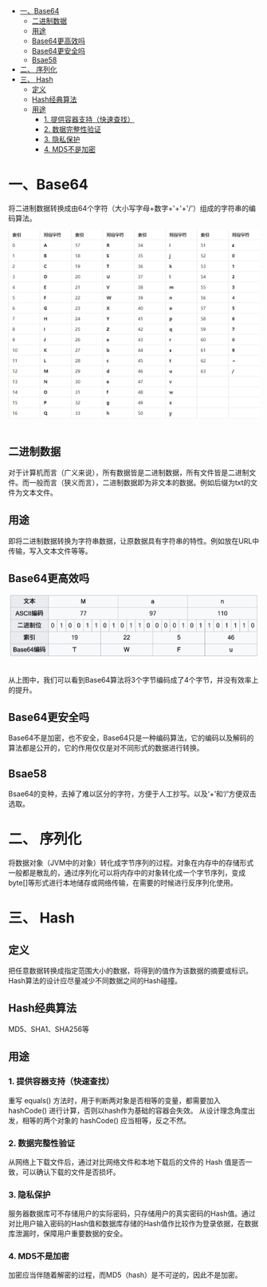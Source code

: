 <!-- TOC -->

- [一、Base64](#一base64)
    - [二进制数据](#二进制数据)
    - [用途](#用途)
    - [Base64更高效吗](#base64更高效吗)
    - [Base64更安全吗](#base64更安全吗)
    - [Bsae58](#bsae58)
- [二、 序列化](#二-序列化)
- [三、 Hash](#三-hash)
    - [定义](#定义)
    - [Hash经典算法](#hash经典算法)
    - [用途](#用途-1)
        - [1. 提供容器支持（快速查找）](#1-提供容器支持快速查找)
        - [2. 数据完整性验证](#2-数据完整性验证)
        - [3. 隐私保护](#3-隐私保护)
        - [4. MD5不是加密](#4-md5不是加密)

<!-- /TOC -->

# 一、Base64

将二进制数据转换成由64个字符（大小写字母+数字+'+'+'/'）组成的字符串的编码算法。
<div align="center"> <img src="../pictures//base64.png" /> </div><br>

## 二进制数据
对于计算机而言（广义来说），所有数据皆是二进制数据，所有文件皆是二进制文件。而一般而言（狭义而言），二进制数据即为非文本的数据。例如后缀为txt的文件为文本文件。

## 用途
即将二进制数据转换为字符串数据，让原数据具有字符串的特性。例如放在URL中传输，写入文本文件等等。

## Base64更高效吗

<div align="center"> <img src="../pictures//base64example.png" /> </div><br>

从上图中，我们可以看到Base64算法将3个字节编码成了4个字节，并没有效率上的提升。

## Base64更安全吗

Base64不是加密，也不安全，Base64只是一种编码算法，它的编码以及解码的算法都是公开的，它的作用仅仅是对不同形式的数据进行转换。

## Bsae58

Bsae64的变种，去掉了难以区分的字符，方便于人工抄写。以及‘+’和‘/’方便双击选取。

# 二、 序列化

将数据对象（JVM中的对象）转化成字节序列的过程。对象在内存中的存储形式一般都是散乱的，通过序列化可以将内存中的对象转化成一个字节序列，变成byte[]等形式进行本地储存或网络传输，在需要的时候进行反序列化使用。

# 三、 Hash

## 定义

把任意数据转换成指定范围大小的数据，将得到的值作为该数据的摘要或标识。
Hash算法的设计应尽量减少不同数据之间的Hash碰撞。

## Hash经典算法

MD5、SHA1、SHA256等

## 用途

### 1. 提供容器支持（快速查找）

重写 equals() 方法时，用于判断两对象是否相等的变量，都需要加入 hashCode() 进行计算，否则以hash作为基础的容器会失效。
从设计理念角度出发，相等的两个对象的 hashCode() 应当相等，反之不然。

### 2. 数据完整性验证

从网络上下载文件后，通过对比网络文件和本地下载后的文件的 Hash 值是否一致，可以确认下载的文件是否损坏。

### 3. 隐私保护

服务器数据库可不存储用户的实际密码，只存储用户的真实密码的Hash值。通过对比用户输入密码的Hash值和数据库存储的Hash值作比较作为登录依据，在数据库泄漏时，保障用户重要数据的安全。

### 4. MD5不是加密

加密应当伴随着解密的过程，而MD5（hash）是不可逆的，因此不是加密。
